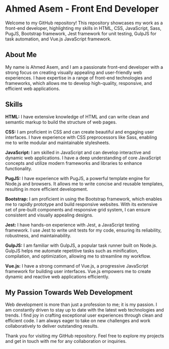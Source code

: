 # Ahmed Asem - Front End Developer
Welcome to my GitHub repository! This repository showcases my work as a front-end developer, highlighting my skills in HTML, CSS, JavaScript, Sass, PugJS, Bootstrap framework, Jest framework for unit testing, GulpJS for task automation, and Vue.js JavaScript framework.

## About Me
My name is Ahmed Asem, and I am a passionate front-end developer with a strong focus on creating visually appealing and user-friendly web experiences. I have expertise in a range of front-end technologies and frameworks, which allows me to develop high-quality, responsive, and efficient web applications.

## Skills
**HTML:** I have extensive knowledge of HTML and can write clean and semantic markup to build the structure of web pages.

**CSS:** I am proficient in CSS and can create beautiful and engaging user interfaces. I have experience with CSS preprocessors like Sass, enabling me to write modular and maintainable stylesheets.

**JavaScript:** I am skilled in JavaScript and can develop interactive and dynamic web applications. I have a deep understanding of core JavaScript concepts and utilize modern frameworks and libraries to enhance functionality.

**PugJS:** I have experience with PugJS, a powerful template engine for Node.js and browsers. It allows me to write concise and reusable templates, resulting in more efficient development.

**Bootstrap:** I am proficient in using the Bootstrap framework, which enables me to rapidly prototype and build responsive websites. With its extensive set of pre-built components and responsive grid system, I can ensure consistent and visually appealing designs.

**Jest:** I have hands-on experience with Jest, a JavaScript testing framework. I use Jest to write unit tests for my code, ensuring its reliability, robustness, and maintainability.

**GulpJS:** I am familiar with GulpJS, a popular task runner built on Node.js. GulpJS helps me automate repetitive tasks such as minification, compilation, and optimization, allowing me to streamline my workflow.

**Vue.js:** I have a strong command of Vue.js, a progressive JavaScript framework for building user interfaces. Vue.js empowers me to create dynamic and reactive web applications efficiently.

## My Passion Towards Web Development
Web development is more than just a profession to me; it is my passion. I am constantly driven to stay up to date with the latest web technologies and trends. I find joy in crafting exceptional user experiences through clean and efficient code. I am always eager to take on new challenges and work collaboratively to deliver outstanding results.

Thank you for visiting my GitHub repository. Feel free to explore my projects and get in touch with me for any collaboration or inquiries.
